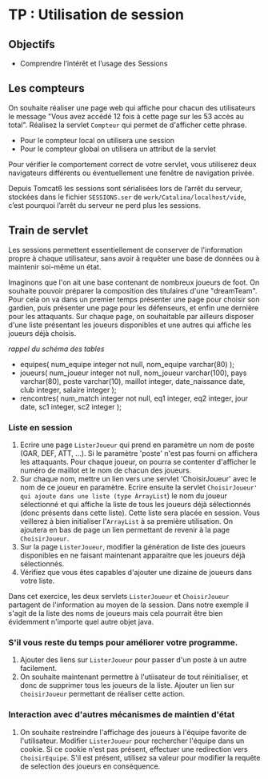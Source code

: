 
# TP : Utilisation de session

## Objectifs

* Comprendre l’intérêt et l’usage des Sessions 


## Les compteurs

On souhaite réaliser une page web qui affiche pour chacun des utilisateurs le message "Vous avez accédé 12 fois à
cette page sur les 53 accès au total". Réalisez la servlet `Compteur` qui permet de d'afficher cette phrase. 

* Pour le compteur local on utilisera une session
* Pour le compteur global on utilisera un attribut de la servlet

Pour vérifier le comportement correct de votre servlet, vous utiliserez deux navigateurs différents ou éventuellement une fenêtre de navigation privée.

Depuis Tomcat6 les sessions sont sérialisées lors de l’arrêt du serveur, stockées dans le fichier `SESSIONS.ser` de `work/Catalina/localhost/vide`, c’est pourquoi l’arrêt du serveur ne perd plus les sessions.

## Train de servlet

Les sessions permettent essentiellement de conserver de l'information propre à chaque utilisateur, sans avoir à requêter une base de données ou à maintenir soi-même un état.  

Imaginons que l'on ait une base contenant de nombreux joueurs de foot. On souhaite pouvoir préparer la composition des titulaires d'une "dreamTeam". Pour cela on va dans un premier temps présenter une page pour choisir son gardien, puis présenter une page pour les défenseurs, et enfin une dernière pour les attaquants. Sur chaque page, on souhaitable par ailleurs disposer d'une liste présentant les joueurs disponibles et une autres qui affiche les joueurs déjà choisis.

_rappel du schéma des tables_

* equipes( num_equipe integer not null, nom_equipe varchar(80) );
* joueurs( num_joueur integer not null, nom_joueur varchar(100), pays varchar(80), poste varchar(10), maillot integer, date_naissance date, club integer, salaire integer );
* rencontres( num_match integer not null, eq1 integer, eq2 integer, jour date, sc1 integer, sc2 integer );

### Liste en session

1. Ecrire une page `ListerJoueur` qui prend en paramètre un nom de poste (GAR, DEF, ATT, ...). Si le paramètre 'poste' n'est pas fourni on affichera les attaquants. Pour chaque joueur, on pourra se contenter d'afficher le numéro de maillot et le nom de chacun des joueurs.
1. Sur chaque nom, mettre un lien vers une servlet 'ChoisirJoueur' avec le nom de ce joueur en paramètre. Ecrire ensuite la servlet `ChoisirJoueur' qui ajoute dans une liste (type ÀrrayList`) le nom du joueur sélectionné et qui affiche la liste de tous les joueurs déjà sélectionnés (donc présents dans cette liste). Cette liste sera placée en session. Vous veillerez à bien initialiser l'`ArrayList` à sa première utilisation. On ajoutera en bas de page un lien permettant de revenir à la page `ChoisirJoueur`.
1. Sur la page `ListerJoueur`, modifier la génération de liste des joueurs disponibles en ne faisant maintenant apparaitre que les joueurs déjà sélectionnés.
1. Vérifiez que vous êtes capables d'ajouter une dizaine de joueurs dans votre liste.

Dans cet exercice, les deux servlets `ListerJoueur` et `ChoisirJoueur` partagent de l'information au moyen de la session. Dans notre exemple il s'agit de la liste des noms de joueurs mais cela pourrait être bien évidemment n'importe quel autre objet java.

### S'il vous reste du temps pour améliorer votre programme.

1. Ajouter des liens sur `ListerJoueur` pour passer d'un poste à un autre facilement.  
1. On souhaite maintenant permettre à l'utiisateur de tout réinitialiser, et donc de supprimer tous les joueurs de la liste. Ajouter un lien sur `ChoisirJoueur` permettant de réaliser cette action.


### Interaction avec d'autres mécanismes de maintien d'état

1. On souhaite restreindre l'affichage des joueurs à l'équipe favorite de l'utilisateur. Modifier `ListerJoueur` pour rechercher l'équipe dans un cookie. Si ce cookie n'est pas présent, effectuer une redirection vers `ChoisirEquipe`. S'il est présent, utilisez sa valeur pour modifier la requête de selection des joueurs en conséquence.  
